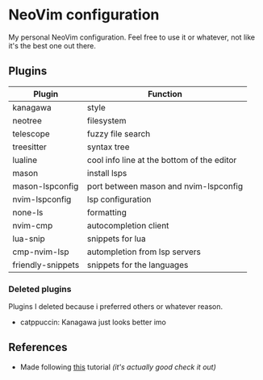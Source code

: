 # NeoVim configuration 

My personal NeoVim configuration. Feel free to use it or whatever, not like it's the best one out there.

## Plugins

| Plugin | Function |
| ------ | -------- |
| kanagawa | style |
| neotree | filesystem |
| telescope | fuzzy file search |
| treesitter | syntax tree |
| lualine | cool info line at the bottom of the editor |
| mason | install lsps |
| mason-lspconfig | port between mason and nvim-lspconfig |
| nvim-lspconfig | lsp configuration |
| none-ls | formatting |
| nvim-cmp | autocompletion client |
| lua-snip | snippets for lua |
| cmp-nvim-lsp | autompletion from lsp servers |
| friendly-snippets | snippets for the languages |


### Deleted plugins

Plugins I deleted because i preferred others or whatever reason.

- catppuccin: Kanagawa just looks better imo

## References

- Made following [this](https://youtu.be/zHTeCSVAFNY?si=VCFsGdzgoU3j3pYg) tutorial *(it's actually good check it out)*
